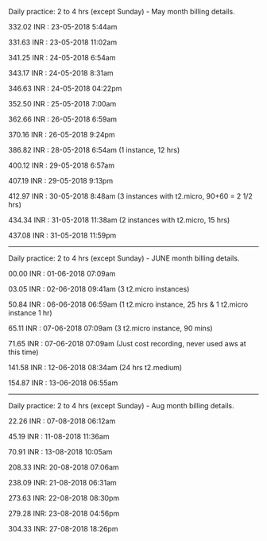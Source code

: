 
Daily practice: 2 to 4 hrs (except Sunday) - May month billing details.

332.02 INR : 23-05-2018 5:44am

331.63 INR : 23-05-2018 11:02am

341.25 INR : 24-05-2018 6:54am

343.17 INR : 24-05-2018 8:31am

346.63 INR : 24-05-2018 04:22pm

352.50 INR : 25-05-2018 7:00am

362.66 INR : 26-05-2018 6:59am

370.16 INR : 26-05-2018 9:24pm

386.82 INR : 28-05-2018 6:54am (1 instance, 12 hrs)

400.12 INR : 29-05-2018 6:57am

407.19 INR : 29-05-2018 9:13pm

412.97 INR : 30-05-2018 8:48am (3 instances with t2.micro, 90+60 = 2 1/2 hrs)

434.34 INR : 31-05-2018 11:38am (2 instances with t2.micro, 15 hrs)

437.08 INR : 31-05-2018 11:59pm

---

Daily practice: 2 to 4 hrs (except Sunday) - JUNE month billing details.

00.00 INR : 01-06-2018 07:09am

03.05 INR : 02-06-2018 09:41am (3 t2.micro instances)

50.84 INR : 06-06-2018 06:59am (1 t2.micro instance, 25 hrs & 1 t2.micro instance 1 hr)

65.11 INR : 07-06-2018 07:09am (3 t2.micro instance, 90 mins)

71.65 INR : 07-06-2018 07:09am (Just cost recording, never used aws at this time)

141.58 INR : 12-06-2018 08:34am (24 hrs t2.medium)

154.87 INR : 13-06-2018 06:55am

---

Daily practice: 2 to 4 hrs (except Sunday) - Aug month billing details.

22.26 INR : 07-08-2018 06:12am

45.19 INR : 11-08-2018 11:36am

70.91 INR : 13-08-2018 10:05am

208.33 INR: 20-08-2018 07:06am

238.09 INR: 21-08-2018 06:31am

273.63 INR: 22-08-2018 08:30pm

279.28 INR: 23-08-2018 04:56pm

304.33 INR: 27-08-2018 18:26pm

